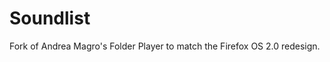 Soundlist
==============

Fork of Andrea Magro's Folder Player to match the Firefox OS 2.0 redesign.